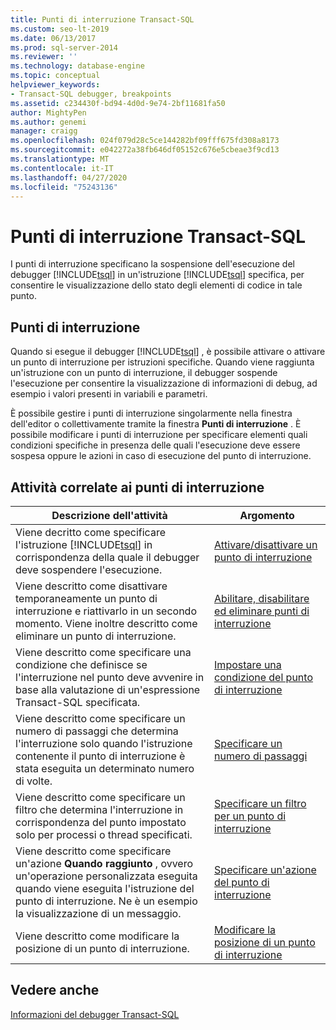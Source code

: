 ```yaml
---
title: Punti di interruzione Transact-SQL
ms.custom: seo-lt-2019
ms.date: 06/13/2017
ms.prod: sql-server-2014
ms.reviewer: ''
ms.technology: database-engine
ms.topic: conceptual
helpviewer_keywords:
- Transact-SQL debugger, breakpoints
ms.assetid: c234430f-bd94-4d0d-9e74-2bf11681fa50
author: MightyPen
ms.author: genemi
manager: craigg
ms.openlocfilehash: 024f079d28c5ce144282bf09fff675fd308a8173
ms.sourcegitcommit: e042272a38fb646df05152c676e5cbeae3f9cd13
ms.translationtype: MT
ms.contentlocale: it-IT
ms.lasthandoff: 04/27/2020
ms.locfileid: "75243136"
---
```

# <a name="transact-sql-breakpoints"></a>Punti di interruzione Transact-SQL
  I punti di interruzione specificano la sospensione dell'esecuzione del debugger [!INCLUDE[tsql](../../includes/tsql-md.md)] in un'istruzione [!INCLUDE[tsql](../../includes/tsql-md.md)] specifica, per consentire le visualizzazione dello stato degli elementi di codice in tale punto.  
  
## <a name="breakpoints"></a>Punti di interruzione  
 Quando si esegue il debugger [!INCLUDE[tsql](../../includes/tsql-md.md)] , è possibile attivare o attivare un punto di interruzione per istruzioni specifiche. Quando viene raggiunta un'istruzione con un punto di interruzione, il debugger sospende l'esecuzione per consentire la visualizzazione di informazioni di debug, ad esempio i valori presenti in variabili e parametri.  
  
 È possibile gestire i punti di interruzione singolarmente nella finestra dell'editor o collettivamente tramite la finestra **Punti di interruzione** . È possibile modificare i punti di interruzione per specificare elementi quali condizioni specifiche in presenza delle quali l'esecuzione deve essere sospesa oppure le azioni in caso di esecuzione del punto di interruzione.  
  
## <a name="breakpoint-tasks"></a>Attività correlate ai punti di interruzione  
  
|Descrizione dell'attività|Argomento|  
|----------------------|-----------|  
|Viene decritto come specificare l'istruzione [!INCLUDE[tsql](../../includes/tsql-md.md)] in corrispondenza della quale il debugger deve sospendere l'esecuzione.|[Attivare/disattivare un punto di interruzione](../spatial/point.md)|  
|Viene descritto come disattivare temporaneamente un punto di interruzione e riattivarlo in un secondo momento. Viene inoltre descritto come eliminare un punto di interruzione.|[Abilitare, disabilitare ed eliminare punti di interruzione](enable-disable-and-delete-breakpoints.md)|  
|Viene descritto come specificare una condizione che definisce se l'interruzione nel punto deve avvenire in base alla valutazione di un'espressione Transact-SQL specificata.|[Impostare una condizione del punto di interruzione](specify-a-breakpoint-condition.md)|  
|Viene descritto come specificare un numero di passaggi che determina l'interruzione solo quando l'istruzione contenente il punto di interruzione è stata eseguita un determinato numero di volte.|[Specificare un numero di passaggi](specify-a-hit-count.md)|  
|Viene descritto come specificare un filtro che determina l'interruzione in corrispondenza del punto impostato solo per processi o thread specificati.|[Specificare un filtro per un punto di interruzione](specify-a-breakpoint-filter.md)|  
|Viene descritto come specificare un'azione **Quando raggiunto** , ovvero un'operazione personalizzata eseguita quando viene eseguita l'istruzione del punto di interruzione. Ne è un esempio la visualizzazione di un messaggio.|[Specificare un'azione del punto di interruzione](specify-a-breakpoint-action.md)|  
|Viene descritto come modificare la posizione di un punto di interruzione.|[Modificare la posizione di un punto di interruzione](edit-a-breakpoint-location.md)|  
  
## <a name="see-also"></a>Vedere anche  
 [Informazioni del debugger Transact-SQL](transact-sql-debugger-information.md)  
  
  
